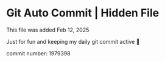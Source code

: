 # Git Auto Commit | Hidden File

This file was added Feb 12, 2025

Just for fun and keeping my daily git commit active 🤪

commit number: 1979398
